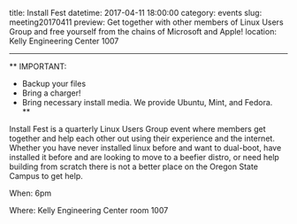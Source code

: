 title: Install Fest
datetime: 2017-04-11 18:00:00
category: events
slug: meeting20170411
preview: Get together with other members of Linux Users Group and free yourself from the chains of Microsoft and Apple!
location: Kelly Engineering Center 1007

---
**
IMPORTANT:  
- Backup your files  
- Bring a charger!  
- Bring necessary install media. We provide Ubuntu, Mint, and Fedora.   
**

Install Fest is a quarterly Linux Users Group event where members
get together and help each other out using their experience 
and the internet. 
Whether you have never installed linux before and want to 
dual-boot, have installed it before and are looking to move to a 
beefier distro, or need help building from scratch there is not a 
better place on the Oregon State Campus to get help.


When: 6pm

Where: Kelly Engineering Center room 1007
